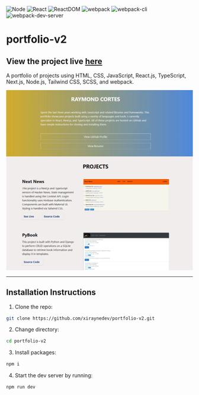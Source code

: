 ![Node](https://img.shields.io/badge/Node-18.4.0-brightgreen)
![React](https://img.shields.io/badge/React-18.2.0-blue)
![ReactDOM](https://img.shields.io/badge/ReactDOM-18.2.0-blue)
![webpack](https://img.shields.io/badge/webpack-5.69.0-blue)
![webpack-cli](https://img.shields.io/badge/webpack--cli-4.9.2-blue)
![webpack-dev-server](https://img.shields.io/badge/webpack--dev--server-4.7.4-blue)

# portfolio-v2

## View the project live [here](https://portfolio-projects-v2.netlify.app/)

A portfolio of projects using HTML, CSS, JavaScript, React.js, TypeScript, Next.js, Node.js, Tailwind CSS, SCSS, and webpack.

![portfolio image](src/assets/images/project-screenshot.webp)

---

## Installation Instructions

1. Clone the repo:

```sh
git clone https://github.com/xiraynedev/portfolio-v2.git
```

2. Change directory:

```sh
cd portfolio-v2
```

3. Install packages:

```sh
npm i
```

4. Start the dev server by running:

```sh
npm run dev
```
